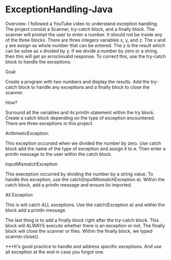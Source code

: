 # ExceptionHandling-Java

Overview:
I followed a YouTube video to understand exception handling. 
The project consist a Scanner, try-catch block, and a finally block.
The scanner will prompt the user to enter a number. It should not be inside
any of the three blocks. There are three integers variables x, y, and z.
The x and y are assign as whole number that can be entered. The z is the result which
can be solve as x divided by y. 
If we divide a number by zero or a string, then this will get an error/invalid response.
To correct this, use the try-catch block to handle the exceptions. 

Goal:

Create a program with two numbers and display the results. Add the try-catch block to handle
any exceptions and a finally block to close the scanner. 

How?

Surround all the variables and its println statement within the try block.
Create a catch block depending on the type of exception encountered. 
There are three exceptions in this project. 

  ArithmeticException: 

   This exception occursed when we divided the number by zero.
   Use catch block add the name of the type of exception and assign it to e.
   Then enter a println message to the user within the catch block. 

  InputMismatchException

   This exeception occurred by dividing the number by a string value. 
   To handle this exception, use the catch(InputMismatchException e).
   Within the catch block, add a println message and ensure its imported. 

  All Exception

   This is will catch ALL exceptions. 
   Use the catch(Exception e) and within the block add a println message.

The last thing is to add a finally block right after the try-catch block. This
block will ALWAYS execute whether there is an exception or not.
The finally block will close the scanner or files. 
Within the finally block, we typed scanner.close(). 

***It's good practice to handle and address specific exceptions. And use all
exception at the end in case you forgot one. 


  

